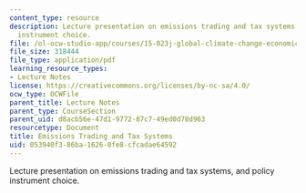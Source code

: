 ```yaml
---
content_type: resource
description: Lecture presentation on emissions trading and tax systems, and policy
  instrument choice.
file: /ol-ocw-studio-app/courses/15-023j-global-climate-change-economics-science-and-policy-spring-2008/053940f386ba16260fe8cfcadae64592_lec15.pdf
file_size: 318444
file_type: application/pdf
learning_resource_types:
- Lecture Notes
license: https://creativecommons.org/licenses/by-nc-sa/4.0/
ocw_type: OCWFile
parent_title: Lecture Notes
parent_type: CourseSection
parent_uid: d8acb56e-47d1-9772-87c7-49ed0d78d963
resourcetype: Document
title: Emissions Trading and Tax Systems
uid: 053940f3-86ba-1626-0fe8-cfcadae64592
---
```

Lecture presentation on emissions trading and tax systems, and policy instrument choice.